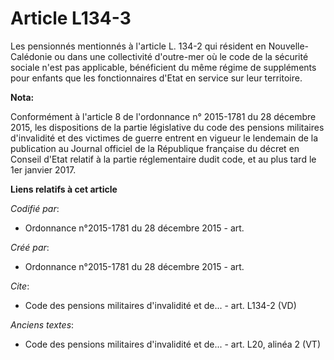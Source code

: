 # Article L134-3

Les pensionnés mentionnés à l'article L. 134-2 qui résident en Nouvelle-Calédonie ou dans une collectivité d'outre-mer où le
code de la sécurité sociale n'est pas applicable, bénéficient du même régime de suppléments pour enfants que les
fonctionnaires d'Etat en service sur leur territoire.

**Nota:**

Conformément à l'article 8 de l'ordonnance n° 2015-1781 du 28 décembre 2015, les dispositions de la partie législative du
code des pensions militaires d'invalidité et des victimes de guerre entrent en vigueur le lendemain de la publication au
Journal officiel de la République française du décret en Conseil d'Etat relatif à la partie réglementaire dudit code, et au
plus tard le 1er janvier 2017.

**Liens relatifs à cet article**

_Codifié par_:

  - Ordonnance n°2015-1781 du 28 décembre 2015 - art.

_Créé par_:

  - Ordonnance n°2015-1781 du 28 décembre 2015 - art.

_Cite_:

  - Code des pensions militaires d'invalidité et de... - art. L134-2 (VD)

_Anciens textes_:

  - Code des pensions militaires d'invalidité et de... - art. L20, alinéa 2 (VT)
